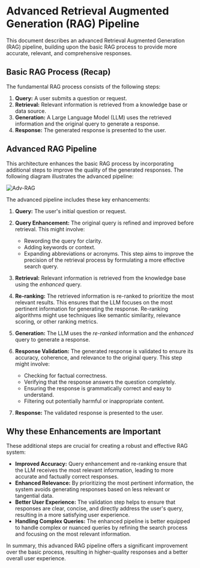 # Advanced Retrieval Augmented Generation (RAG) Pipeline

This document describes an advanced Retrieval Augmented Generation (RAG) pipeline, building upon the basic RAG process to provide more accurate, relevant, and comprehensive responses.

## Basic RAG Process (Recap)

The fundamental RAG process consists of the following steps:

1.  **Query:** A user submits a question or request.
2.  **Retrieval:** Relevant information is retrieved from a knowledge base or data source.
3.  **Generation:** A Large Language Model (LLM) uses the retrieved information and the original query to generate a response.
4.  **Response:** The generated response is presented to the user.

## Advanced RAG Pipeline

This architecture enhances the basic RAG process by incorporating additional steps to improve the quality of the generated responses. The following diagram illustrates the advanced pipeline:

![Adv-RAG](https://github.com/user-attachments/assets/df9dd167-e7d2-43fb-abfe-a45d6d559a71)

The advanced pipeline includes these key enhancements:

1.  **Query:** The user's initial question or request.

2.  **Query Enhancement:** The original query is refined and improved before retrieval. This might involve:
    *   Rewording the query for clarity.
    *   Adding keywords or context.
    *   Expanding abbreviations or acronyms.
    This step aims to improve the precision of the retrieval process by formulating a more effective search query.

3.  **Retrieval:** Relevant information is retrieved from the knowledge base using the *enhanced* query.

4.  **Re-ranking:** The retrieved information is re-ranked to prioritize the most relevant results. This ensures that the LLM focuses on the most pertinent information for generating the response. Re-ranking algorithms might use techniques like semantic similarity, relevance scoring, or other ranking metrics.

5.  **Generation:** The LLM uses the *re-ranked* information and the *enhanced* query to generate a response.

6.  **Response Validation:** The generated response is validated to ensure its accuracy, coherence, and relevance to the original query. This step might involve:
    *   Checking for factual correctness.
    *   Verifying that the response answers the question completely.
    *   Ensuring the response is grammatically correct and easy to understand.
    *   Filtering out potentially harmful or inappropriate content.

7.  **Response:** The validated response is presented to the user.

## Why these Enhancements are Important

These additional steps are crucial for creating a robust and effective RAG system:

*   **Improved Accuracy:** Query enhancement and re-ranking ensure that the LLM receives the most relevant information, leading to more accurate and factually correct responses.
*   **Enhanced Relevance:** By prioritizing the most pertinent information, the system avoids generating responses based on less relevant or tangential data.
*   **Better User Experience:** The validation step helps to ensure that responses are clear, concise, and directly address the user's query, resulting in a more satisfying user experience.
*   **Handling Complex Queries:** The enhanced pipeline is better equipped to handle complex or nuanced queries by refining the search process and focusing on the most relevant information.

In summary, this advanced RAG pipeline offers a significant improvement over the basic process, resulting in higher-quality responses and a better overall user experience.



